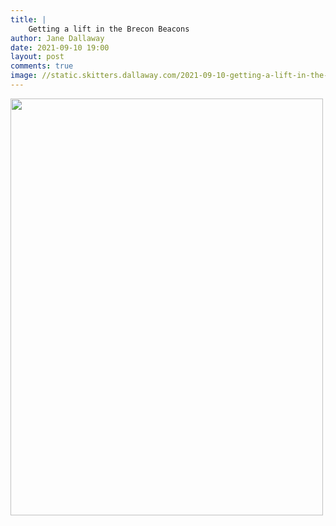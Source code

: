 ```yaml
---
title: |
    Getting a lift in the Brecon Beacons
author: Jane Dallaway
date: 2021-09-10 19:00
layout: post
comments: true
image: //static.skitters.dallaway.com/2021-09-10-getting-a-lift-in-the-brecon-beacons-fullsize-0.jpeg
---
```




<a href="//static.skitters.dallaway.com/2021-09-10-getting-a-lift-in-the-brecon-beacons-fullsize-0.jpeg"><img src="//static.skitters.dallaway.com/2021-09-10-getting-a-lift-in-the-brecon-beacons-thumb-0.jpeg" width="500" height="667"></a>

